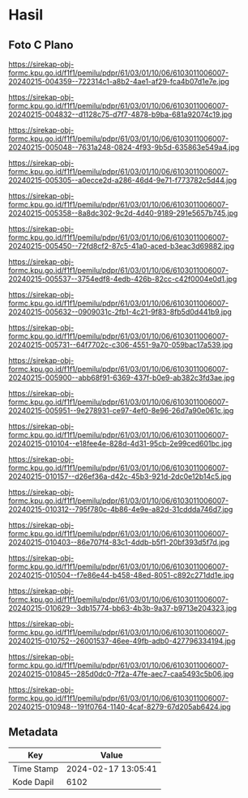 # Hasil

## Foto C Plano

https://sirekap-obj-formc.kpu.go.id/f1f1/pemilu/pdpr/61/03/01/10/06/6103011006007-20240215-004359--722314c1-a8b2-4ae1-af29-fca4b07d1e7e.jpg

https://sirekap-obj-formc.kpu.go.id/f1f1/pemilu/pdpr/61/03/01/10/06/6103011006007-20240215-004832--d1128c75-d7f7-4878-b9ba-681a92074c19.jpg

https://sirekap-obj-formc.kpu.go.id/f1f1/pemilu/pdpr/61/03/01/10/06/6103011006007-20240215-005048--7631a248-0824-4f93-9b5d-635863e549a4.jpg

https://sirekap-obj-formc.kpu.go.id/f1f1/pemilu/pdpr/61/03/01/10/06/6103011006007-20240215-005305--a0ecce2d-a286-46d4-9e71-f773782c5d44.jpg

https://sirekap-obj-formc.kpu.go.id/f1f1/pemilu/pdpr/61/03/01/10/06/6103011006007-20240215-005358--8a8dc302-9c2d-4d40-9189-291e5657b745.jpg

https://sirekap-obj-formc.kpu.go.id/f1f1/pemilu/pdpr/61/03/01/10/06/6103011006007-20240215-005450--72fd8cf2-87c5-41a0-aced-b3eac3d69882.jpg

https://sirekap-obj-formc.kpu.go.id/f1f1/pemilu/pdpr/61/03/01/10/06/6103011006007-20240215-005537--3754edf8-4edb-426b-82cc-c42f0004e0d1.jpg

https://sirekap-obj-formc.kpu.go.id/f1f1/pemilu/pdpr/61/03/01/10/06/6103011006007-20240215-005632--0909031c-2fb1-4c21-9f83-8fb5d0d441b9.jpg

https://sirekap-obj-formc.kpu.go.id/f1f1/pemilu/pdpr/61/03/01/10/06/6103011006007-20240215-005731--64f7702c-c306-4551-9a70-059bac17a539.jpg

https://sirekap-obj-formc.kpu.go.id/f1f1/pemilu/pdpr/61/03/01/10/06/6103011006007-20240215-005900--abb68f91-6369-437f-b0e9-ab382c3fd3ae.jpg

https://sirekap-obj-formc.kpu.go.id/f1f1/pemilu/pdpr/61/03/01/10/06/6103011006007-20240215-005951--9e278931-ce97-4ef0-8e96-26d7a90e061c.jpg

https://sirekap-obj-formc.kpu.go.id/f1f1/pemilu/pdpr/61/03/01/10/06/6103011006007-20240215-010104--e18fee4e-828d-4d31-95cb-2e99ced601bc.jpg

https://sirekap-obj-formc.kpu.go.id/f1f1/pemilu/pdpr/61/03/01/10/06/6103011006007-20240215-010157--d26ef36a-d42c-45b3-921d-2dc0e12b14c5.jpg

https://sirekap-obj-formc.kpu.go.id/f1f1/pemilu/pdpr/61/03/01/10/06/6103011006007-20240215-010312--795f780c-4b86-4e9e-a82d-31cddda746d7.jpg

https://sirekap-obj-formc.kpu.go.id/f1f1/pemilu/pdpr/61/03/01/10/06/6103011006007-20240215-010403--86e707f4-83c1-4ddb-b5f1-20bf393d5f7d.jpg

https://sirekap-obj-formc.kpu.go.id/f1f1/pemilu/pdpr/61/03/01/10/06/6103011006007-20240215-010504--f7e86e44-b458-48ed-8051-c892c271dd1e.jpg

https://sirekap-obj-formc.kpu.go.id/f1f1/pemilu/pdpr/61/03/01/10/06/6103011006007-20240215-010629--3db15774-bb63-4b3b-9a37-b9713e204323.jpg

https://sirekap-obj-formc.kpu.go.id/f1f1/pemilu/pdpr/61/03/01/10/06/6103011006007-20240215-010752--26001537-46ee-49fb-adb0-427796334194.jpg

https://sirekap-obj-formc.kpu.go.id/f1f1/pemilu/pdpr/61/03/01/10/06/6103011006007-20240215-010845--285d0dc0-7f2a-47fe-aec7-caa5493c5b06.jpg

https://sirekap-obj-formc.kpu.go.id/f1f1/pemilu/pdpr/61/03/01/10/06/6103011006007-20240215-010948--191f0764-1140-4caf-8279-67d205ab6424.jpg


## Metadata

| Key        | Value               |
| ---------- | ------------------- |
| Time Stamp | 2024-02-17 13:05:41 |
| Kode Dapil | 6102                |



